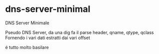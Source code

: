 # dns-server-minimal
DNS Server Minimale


Pseudo DNS Server, da una dig fa il parse header, qname, qtype, qclass
Fornendo i vari dati estratti dai vari offset

é tutto molto basilare

